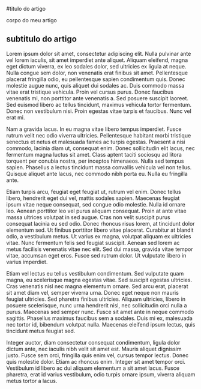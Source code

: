 #titulo do artigo 

corpo do meu artigo

## subtitulo do artigo

Lorem ipsum dolor sit amet, consectetur adipiscing elit. Nulla pulvinar ante vel lorem iaculis, sit amet imperdiet ante aliquet. Aliquam eleifend, magna eget dictum viverra, ex leo sodales dolor, sed ultricies ex ligula at neque. Nulla congue sem dolor, non venenatis erat finibus sit amet. Pellentesque placerat fringilla odio, eu pellentesque sapien condimentum quis. Donec molestie augue nunc, quis aliquet dui sodales ac. Duis commodo massa vitae erat tristique vehicula. Proin vel cursus purus. Donec faucibus venenatis mi, non porttitor ante venenatis a. Sed posuere suscipit laoreet. Sed euismod libero ac tellus tincidunt, maximus vehicula tortor fermentum. Donec non vestibulum nisi. Proin egestas vitae turpis et faucibus. Nunc vel erat mi.

Nam a gravida lacus. In eu magna vitae libero tempus imperdiet. Fusce rutrum velit nec odio viverra ultricies. Pellentesque habitant morbi tristique senectus et netus et malesuada fames ac turpis egestas. Praesent a nisi commodo, lacinia diam ut, consequat enim. Donec sollicitudin elit lacus, nec fermentum magna luctus sit amet. Class aptent taciti sociosqu ad litora torquent per conubia nostra, per inceptos himenaeos. Nulla sed tempus sapien. Phasellus a lectus tincidunt massa convallis vehicula vel non tellus. Quisque aliquet ante lacus, nec commodo nibh porta eu. Nulla eu fringilla ante.

Etiam turpis arcu, feugiat eget feugiat ut, rutrum vel enim. Donec tellus libero, hendrerit eget dui vel, mattis sodales sapien. Maecenas feugiat ipsum vitae neque consequat, sed congue odio molestie. Nulla id ornare leo. Aenean porttitor leo vel purus aliquam consequat. Proin at ante vitae massa ultrices volutpat in sed augue. Cras non velit suscipit purus consequat lacinia eu sed odio. Donec rhoncus risus lorem, at tincidunt dolor elementum sed. Ut finibus porttitor libero vitae placerat. Curabitur at blandit odio, a vestibulum metus. Ut varius ex magna, volutpat aliquam ex ultricies vitae. Nunc fermentum felis sed feugiat suscipit. Aenean sed lorem ac metus facilisis venenatis vitae nec elit. Sed dui massa, gravida vitae tempor vitae, accumsan eget eros. Fusce sed rutrum dolor. Ut vulputate libero in varius imperdiet.

Etiam vel lectus eu tellus vestibulum condimentum. Sed vulputate quam magna, eu scelerisque magna egestas vitae. Sed suscipit egestas ultricies. Cras venenatis nisl nec magna elementum ornare. Sed arcu erat, placerat sit amet diam vel, semper viverra urna. Donec eget neque non mauris feugiat ultricies. Sed pharetra finibus ultricies. Aliquam ultricies, libero in posuere scelerisque, nunc urna hendrerit nisl, nec sollicitudin orci nulla a purus. Maecenas sed semper nunc. Fusce sit amet ante in neque commodo sagittis. Phasellus maximus faucibus sem a sodales. Duis mi ex, malesuada nec tortor id, bibendum volutpat nulla. Maecenas eleifend ipsum lectus, quis tincidunt metus feugiat sed.

Integer auctor, diam consectetur consequat condimentum, ligula dolor dictum ante, nec iaculis nibh velit sit amet est. Mauris aliquet dignissim justo. Fusce sem orci, fringilla quis enim vel, cursus tempor lectus. Donec quis molestie dolor. Etiam ac rhoncus enim. Integer sit amet tempor orci. Vestibulum id libero ac dui aliquam elementum a sit amet lacus. Fusce pharetra, erat id varius vestibulum, odio turpis ornare ipsum, viverra aliquam metus tortor a lacus.